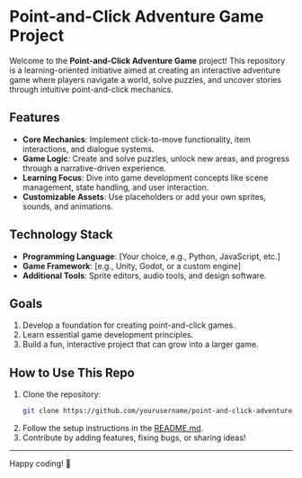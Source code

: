 
# Point-and-Click Adventure Game Project

Welcome to the **Point-and-Click Adventure Game** project! This repository is a learning-oriented initiative aimed at creating an interactive adventure game where players navigate a world, solve puzzles, and uncover stories through intuitive point-and-click mechanics.

## Features
- **Core Mechanics**: Implement click-to-move functionality, item interactions, and dialogue systems.
- **Game Logic**: Create and solve puzzles, unlock new areas, and progress through a narrative-driven experience.
- **Learning Focus**: Dive into game development concepts like scene management, state handling, and user interaction.
- **Customizable Assets**: Use placeholders or add your own sprites, sounds, and animations.

## Technology Stack
- **Programming Language**: [Your choice, e.g., Python, JavaScript, etc.]
- **Game Framework**: [e.g., Unity, Godot, or a custom engine]
- **Additional Tools**: Sprite editors, audio tools, and design software.

## Goals
1. Develop a foundation for creating point-and-click games.
2. Learn essential game development principles.
3. Build a fun, interactive project that can grow into a larger game.

## How to Use This Repo
1. Clone the repository:
   ```bash
   git clone https://github.com/yourusername/point-and-click-adventure.git
   ```
2. Follow the setup instructions in the [README.md](README.md).
3. Contribute by adding features, fixing bugs, or sharing ideas!

---
Happy coding! 🚀
